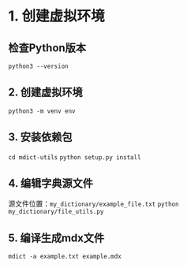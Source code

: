 # 1. 创建虚拟环境
## 检查Python版本
`python3 --version`
## 2. 创建虚拟环境
`python3 -m venv env`
## 3. 安装依赖包
`cd mdict-utils`
`python setup.py install`
## 4. 编辑字典源文件
源文件位置：`my_dictionary/example_file.txt`
`python my_dictionary/file_utils.py`
## 5. 编译生成mdx文件
`mdict -a example.txt example.mdx`


